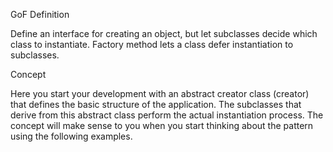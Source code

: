GoF Definition

Define an interface for creating an object, but let subclasses decide which class to instantiate. Factory method lets a class defer instantiation to subclasses.

Concept

Here you start your development with an abstract creator class (creator) that defines the basic structure of the application. The subclasses that derive from this abstract class perform the actual instantiation process. The concept will make sense to you when you start thinking about the pattern using the following examples.

